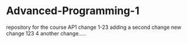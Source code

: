 # Advanced-Programming-1
repository for the course AP1
change 1-23
adding a second change 
new change 123 4
another change.....